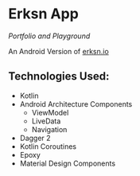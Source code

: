 # Erksn App
_Portfolio and Playground_

An Android Version of [erksn.io](http://erksn.io)

## Technologies Used:
* Kotlin
* Android Architecture Components
  * ViewModel
  * LiveData
  * Navigation
* Dagger 2
* Kotlin Coroutines
* Epoxy
* Material Design Components

